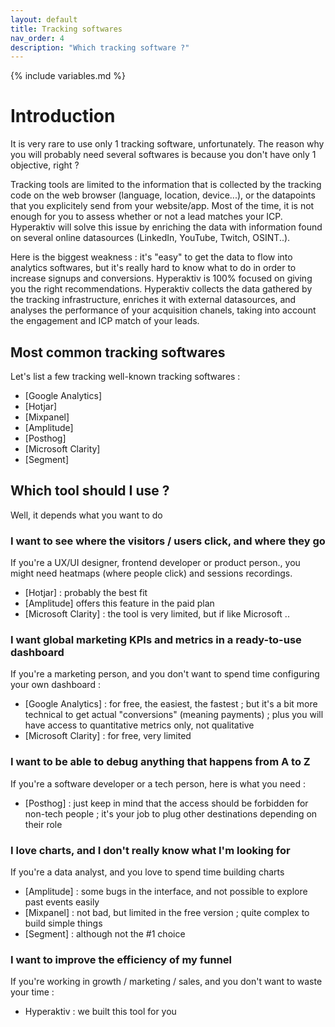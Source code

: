```yaml
---
layout: default
title: Tracking softwares
nav_order: 4
description: "Which tracking software ?"
---
```

{% include variables.md %}

# Introduction

It is very rare to use only 1 tracking software, unfortunately. The reason why you will probably need several softwares is because you don't have only 1 objective, right ?

Tracking tools are limited to the information that is collected by the tracking code on the web browser (language, location, device...), or the datapoints that you explicitely send from your website/app. Most of the time, it is not enough for you to assess whether or not a lead matches your ICP.
Hyperaktiv will solve this issue by enriching the data with information found on several online datasources (LinkedIn, YouTube, Twitch, OSINT..).

Here is the biggest weakness : it's "easy" to get the data to flow into analytics softwares, but it's really hard to know what to do in order to increase signups and conversions.
Hyperaktiv is 100% focused on giving you the right recommendations. Hyperaktiv collects the data gathered by the tracking infrastructure, enriches it with external datasources, and analyses the performance of your acquisition chanels, taking into account the engagement and ICP match of your leads.

## Most common tracking softwares

Let's list a few tracking well-known tracking softwares :
* [Google Analytics]
* [Hotjar]
* [Mixpanel]
* [Amplitude]
* [Posthog]
* [Microsoft Clarity]
* [Segment]

## Which tool should I use ?

Well, it depends what you want to do

### I want to see where the visitors / users click, and where they go

If you're a UX/UI designer, frontend developer or product person., you might need heatmaps (where people click) and sessions recordings.
* [Hotjar] : probably the best fit
* [Amplitude] offers this feature in the paid plan
* [Microsoft Clarity] : the tool is very limited, but if like Microsoft ..

### I want global marketing KPIs and metrics in a ready-to-use dashboard

If you're a marketing person, and you don't want to spend time configuring your own dashboard :
* [Google Analytics] : for free, the easiest, the fastest ; but it's a bit more technical to get actual "conversions" (meaning payments) ; plus you will have access to quantitative metrics only, not qualitative
* [Microsoft Clarity] : for free, very limited

### I want to be able to debug anything that happens from A to Z

If you're a software developer or a tech person, here is what you need :
* [Posthog] : just keep in mind that the access should be forbidden for non-tech people ; it's your job to plug other destinations depending on their role

### I love charts, and I don't really know what I'm looking for

If you're a data analyst, and you love to spend time building charts
* [Amplitude] : some bugs in the interface, and not possible to explore past events easily
* [Mixpanel] : not bad, but limited in the free version ; quite complex to build simple things
* [Segment] : although not the #1 choice

### I want to improve the efficiency of my funnel

If you're working in growth / marketing / sales, and you don't want to waste your time :
* Hyperaktiv : we built this tool for you

